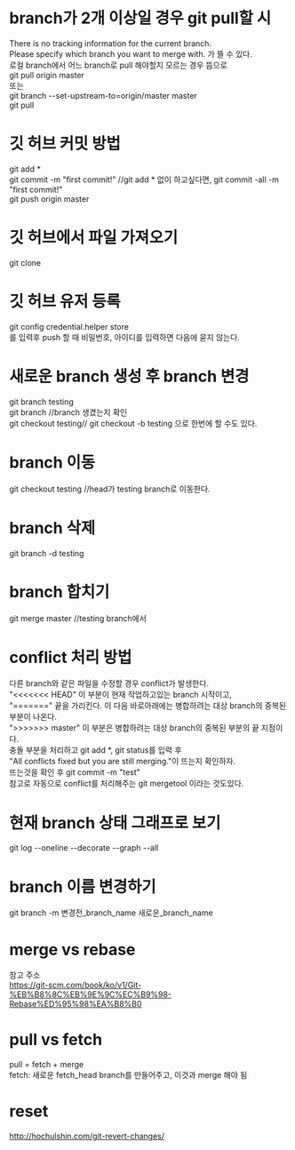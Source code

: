 # branch가 2개 이상일 경우 git pull할 시<br>
There is no tracking information for the current branch.<br>
Please specify which branch you want to merge with. 가 뜰 수 있다.<br>
로컬 branch에서 어느 branch로 pull 해야할지 모르는 경우 뜸으로<br>
git pull origin master<br>
또는<br>
git branch --set-upstream-to=origin/master master<br>
git pull<br>
# 깃 허브 커밋 방법
git add * <br>
git commit -m "first commit!" //git add * 없이 하고싶다면, git commit -all -m "first commit!"<br>
git push origin master <br>
# 깃 허브에서 파일 가져오기
git clone <url><br>
# 깃 허브 유저 등록
git config credential.helper store<br>
를 입력후 push 할 때 비밀번호, 아이디를 입력하면 다음에 묻지 않는다.<br>

# 새로운 branch 생성 후 branch 변경
git branch testing<br>
git branch //branch 생겼는지 확인<br>
git checkout testing// git checkout -b testing 으로 한번에 할 수도 있다.<br>
# branch 이동
git checkout testing //head가 testing branch로 이동한다.<br>
# branch 삭제
git branch -d testing
# branch 합치기
git merge master //testing branch에서
# conflict 처리 방법
다른 branch와 같은 파일을 수정할 경우 conflict가 발생한다.<br>
"<<<<<<< HEAD" 이 부분이 현재 작업하고있는 branch 시작이고,<br>
"=======" 끝을 가리킨다. 이 다음 바로아래에는 병합하려는 대상 branch의 중복된 부분이 나온다.<br>
">>>>>>> master" 이 부분은 병합하려는 대상 branch의 중복된 부분의 끝 지점이다.<br>
충돌 부분을 처리하고 git add *, git status를 입력 후<br>
"All conflicts fixed but you are still merging."이 뜨는지 확인하자.<br>
뜨는것을 확인 후 git commit -m "test"<br>
참고로 자동으로 conflict를 처리해주는 git mergetool 이라는 것도있다.<br>
# 현재 branch 상태 그래프로 보기
git log --oneline --decorate --graph --all
# branch 이름 변경하기
git branch -m 변경전_branch_name 새로운_branch_name
# merge vs rebase
참고 주소<br>
<https://git-scm.com/book/ko/v1/Git-%EB%B8%8C%EB%9E%9C%EC%B9%98-Rebase%ED%95%98%EA%B8%B0><br>
# pull vs fetch
pull = fetch + merge<br>
fetch: 새로운 fetch_head branch를 만들어주고, 이것과 merge 해야 됨
# reset
http://hochulshin.com/git-revert-changes/




